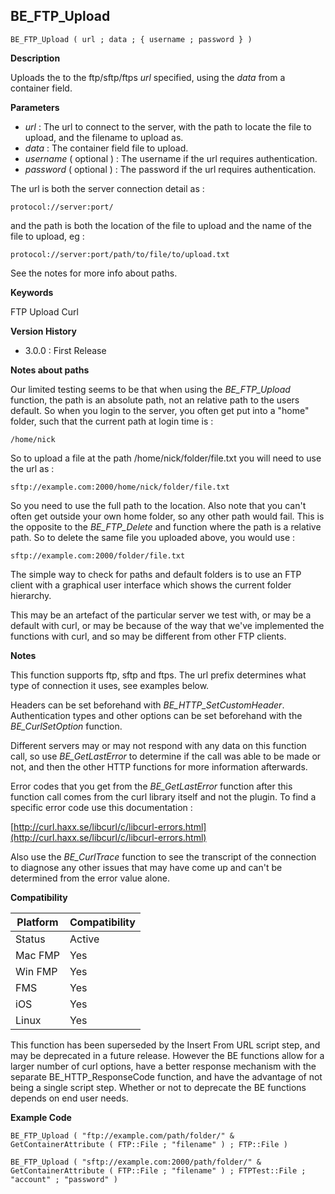 ## BE_FTP_Upload

    BE_FTP_Upload ( url ; data ; { username ; password } )

**Description**  

Uploads the to the ftp/sftp/ftps *url* specified, using the *data* from a container field.

**Parameters**

* *url* : The url to connect to the server, with the path to locate the file to upload, and the filename to upload as.
* *data* : The container field file to upload.
* *username* ( optional ) : The username if the url requires authentication.
* *password* ( optional ) : The password if the url requires authentication.

The url is both the server connection detail as :

	protocol://server:port/
	
and the path is both the location of the file to upload and the name of the file to upload, eg :

	protocol://server:port/path/to/file/to/upload.txt

See the notes for more info about paths.

**Keywords**  

FTP Upload Curl

**Version History**

* 3.0.0 : First Release

**Notes about paths**

Our limited testing seems to be that when using the *BE_FTP_Upload* function, the path is an absolute path, not an relative path to the users default.  So when you login to the server, you often get put into a "home" folder, such that the current path at login time is :

	/home/nick

So to upload a file at the path /home/nick/folder/file.txt you will need to use the url as :

	sftp://example.com:2000/home/nick/folder/file.txt
	
So you need to use the full path to the location.  Also note that you can't often get outside your own home folder, so any other path would fail.  This is the opposite to the *BE_FTP_Delete* and function where the path is a relative path.  So to delete the same file you uploaded above, you would use :

	sftp://example.com:2000/folder/file.txt
	
The simple way to check for paths and default folders is to use an FTP client with a graphical user interface which shows the current folder hierarchy.

This may be an artefact of the particular server we test with, or may be a default with curl, or may be because of the way that we've implemented the functions with curl, and so may be different from other FTP clients.

**Notes**

This function supports ftp, sftp and ftps.  The url prefix determines what type of connection it uses, see examples below.

Headers can be set beforehand with *BE_HTTP_SetCustomHeader*.  Authentication types and other options can be set beforehand with the *BE_CurlSetOption* function.

Different servers may or may not respond with any data on this function call, so use *BE_GetLastError* to determine if the call was able to be made or not, and then the other HTTP functions for more information afterwards.

Error codes that you get from the *BE_GetLastError* function after this function call comes from the curl library itself and not the plugin.  To find a specific error code use this documentation : 

[http://curl.haxx.se/libcurl/c/libcurl-errors.html](http://curl.haxx.se/libcurl/c/libcurl-errors.html)

Also use the *BE_CurlTrace* function to see the transcript of the connection to diagnose any other issues that may have come up and can't be determined from the error value alone.

**Compatibility** 

| Platform | Compatibility |
|-----------|-----------|
| Status | Active |  
| Mac FMP | Yes  |  
| Win FMP | Yes  |  
| FMS | Yes  |  
| iOS | Yes  |  
| Linux | Yes  |  

This function has been superseded by the Insert From URL script step, and may be deprecated in a future release.  However the BE functions allow for a larger number of curl options, have a better response mechanism with the separate BE_HTTP_ResponseCode function, and have the advantage of not being a single script step.  Whether or not to deprecate the BE functions depends on end user needs.

**Example Code**

	BE_FTP_Upload ( "ftp://example.com/path/folder/" & GetContainerAttribute ( FTP::File ; "filename" ) ; FTP::File )
	
	BE_FTP_Upload ( "sftp://example.com:2000/path/folder/" & GetContainerAttribute ( FTP::File ; "filename" ) ; FTPTest::File ; "account" ; "password" )
